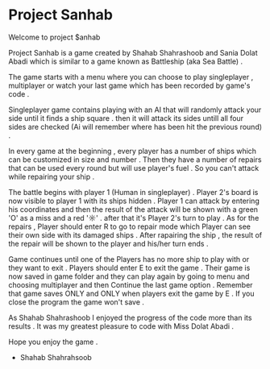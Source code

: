 # Project Sanhab
 
Welcome to project $anhab 

Project Sanhab is a game created by Shahab Shahrashoob and Sania Dolat Abadi which is similar to a game known as Battleship (aka Sea Battle) .

The game starts with a menu where you can choose to play singleplayer , multiplayer or watch your last game which has been recorded by game's code .
 
Singleplayer game contains playing with an AI that will randomly attack your side until it finds a ship square . then it will attack its sides untill all four sides are checked (Ai will remember where has been hit the previous round) .

In every game at the beginning , every player has a number of ships which can be customized in size and number . Then they have a number of repairs that can be used every round but will use player's fuel . So you can't attack while repairing your ship .

The battle begins with player 1 (Human in singleplayer) . Player 2's board is now visible to player 1 with its ships hidden . Player 1 can attack by entering his coordinates and then the result of the attack will be shown with a green 'O' as a miss and a red '☼' . after that it's Player 2's turn to play . As for the repairs , Player should enter R to go to repair mode which Player can see their own side with its damaged ships . After rapairing the ship , the result of the repair will be shown to the player and his/her turn ends .

Game continues until one of the Players has no more ship to play with or they want to exit . Players should enter E to exit the game . Their game is now saved in game folder and they can play again by going to menu and choosing multiplayer and then Continue the last game option . Remember that game saves ONLY and ONLY when players exit the game by E . If you close the program the game won't save . 


As Shahab Shahrashoob I enjoyed the progress of the code more than its results . It was my greatest pleasure to code with Miss Dolat Abadi .

Hope you enjoy the game .

- Shahab Shahrahsoob 